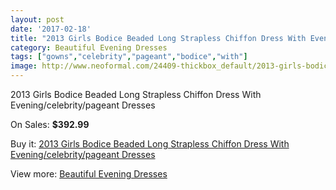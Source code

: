 ```yaml
---
layout: post
date: '2017-02-18'
title: "2013 Girls Bodice Beaded Long Strapless Chiffon Dress With Evening/celebrity/pageant Dresses"
category: Beautiful Evening Dresses
tags: ["gowns","celebrity","pageant","bodice","with"]
image: http://www.neoformal.com/24409-thickbox_default/2013-girls-bodice-beaded-long-strapless-chiffon-dress-with-evening-celebrity-pageant-dresses.jpg
---
```

2013 Girls Bodice Beaded Long Strapless Chiffon Dress With Evening/celebrity/pageant Dresses

On Sales: **$392.99**
<a href="https://www.neoformal.com/en/beautiful-evening-dresses/8296-2013-girls-bodice-beaded-long-strapless-chiffon-dress-with-evening-celebrity-pageant-dresses.html"><amp-img layout="responsive" width="600" height="600" src="//www.neoformal.com/24409-thickbox_default/2013-girls-bodice-beaded-long-strapless-chiffon-dress-with-evening-celebrity-pageant-dresses.jpg" alt="2013 Girls Bodice Beaded Long Strapless Chiffon Dress With Evening/celebrity/pageant Dresses 0" /></a>
<a href="https://www.neoformal.com/en/beautiful-evening-dresses/8296-2013-girls-bodice-beaded-long-strapless-chiffon-dress-with-evening-celebrity-pageant-dresses.html"><amp-img layout="responsive" width="600" height="600" src="//www.neoformal.com/24411-thickbox_default/2013-girls-bodice-beaded-long-strapless-chiffon-dress-with-evening-celebrity-pageant-dresses.jpg" alt="2013 Girls Bodice Beaded Long Strapless Chiffon Dress With Evening/celebrity/pageant Dresses 1" /></a>
<a href="https://www.neoformal.com/en/beautiful-evening-dresses/8296-2013-girls-bodice-beaded-long-strapless-chiffon-dress-with-evening-celebrity-pageant-dresses.html"><amp-img layout="responsive" width="600" height="600" src="//www.neoformal.com/24410-thickbox_default/2013-girls-bodice-beaded-long-strapless-chiffon-dress-with-evening-celebrity-pageant-dresses.jpg" alt="2013 Girls Bodice Beaded Long Strapless Chiffon Dress With Evening/celebrity/pageant Dresses 2" /></a>

Buy it: [2013 Girls Bodice Beaded Long Strapless Chiffon Dress With Evening/celebrity/pageant Dresses](https://www.neoformal.com/en/beautiful-evening-dresses/8296-2013-girls-bodice-beaded-long-strapless-chiffon-dress-with-evening-celebrity-pageant-dresses.html "2013 Girls Bodice Beaded Long Strapless Chiffon Dress With Evening/celebrity/pageant Dresses")

View more: [Beautiful Evening Dresses](https://www.neoformal.com/en/153-beautiful-evening-dresses "Beautiful Evening Dresses")
